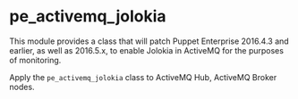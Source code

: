# pe\_activemq\_jolokia

This module provides a class that will patch Puppet Enterprise 2016.4.3 and earlier, as well as 2016.5.x, to enable Jolokia in ActiveMQ for the purposes of monitoring.

Apply the `pe_activemq_jolokia` class to ActiveMQ Hub, ActiveMQ Broker nodes.
